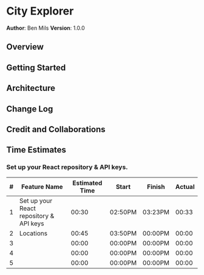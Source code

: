 # City Explorer

**Author**: Ben Mils 
**Version**: 1.0.0

## Overview
<!-- Provide a high level overview of what this application is and why you are building it, beyond the fact that it's an assignment for this class. (i.e. What's your problem domain?) -->

## Getting Started
<!-- What are the steps that a user must take in order to build this app on their own machine and get it running? -->

## Architecture
<!-- Provide a detailed description of the application design. What technologies (languages, libraries, etc) you're using, and any other relevant design information. -->

## Change Log
<!-- Use this area to document the iterative changes made to your application as each feature is successfully implemented. Use time stamps. Here's an example:

01-01-2001 4:59pm - Application now has a fully-functional express server, with a GET route for the location resource. -->

## Credit and Collaborations

## Time Estimates

### Set up your React repository & API keys.

| # | Feature Name                            | Estimated Time |  Start   | Finish  | Actual |
| - | --------------------------------------- | -------------- | -------- | ------- | ------ |
| 1 | Set up your React repository & API keys | 00:30          | 02:50PM  | 03:23PM | 00:33  |
| 2 | Locations                               | 00:45          | 03:50PM  | 00:00PM | 00:00  |
| 3 |                                         | 00:00          | 00:00PM  | 00:00PM | 00:00  |
| 4 |                                         | 00:00          | 00:00PM  | 00:00PM | 00:00  |
| 5 |                                         | 00:00          | 00:00PM  | 00:00PM | 00:00  |

